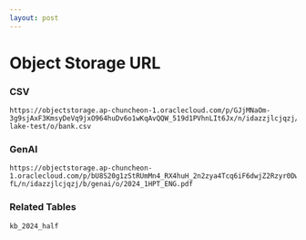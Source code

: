 ```yaml
---
layout: post
---
```


# Object Storage URL

### CSV 

```
https://objectstorage.ap-chuncheon-1.oraclecloud.com/p/GJjMNaOm-3g9sjAxF3KmsyDeVq9jxO964huDv6o1wKqAvQQW_519d1PVhnLIt6Jx/n/idazzjlcjqzj/b/ml-lake-test/o/bank.csv
```

### GenAI
```
https://objectstorage.ap-chuncheon-1.oraclecloud.com/p/bU8S20g1zStRUmMn4_RX4huH_2n2zya4Tcq6iF6dwjZ2Rzyr0DwRMtrmqa2j_-fL/n/idazzjlcjqzj/b/genai/o/2024_1HPT_ENG.pdf
```

### Related Tables
```
kb_2024_half
```
